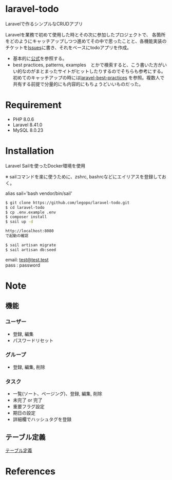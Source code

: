 # laravel-todo

Laravelで作るシンプルなCRUDアプリ

Laravelを業務で初めて使用した時とその次に参加したプロジェクトで、
各箇所をどのようにキャッチアップしつつ進めてその中で思ったことと、各機能実装のチケットを[Issues](https://github.com/legopo/laravel-todo/issues)に書き、それをベースにtodoアプリを作成。

* 基本的に[公式](https://readouble.com/laravel/8.x/ja/)を参照する。
* best practices, patterns, examples　とかで検索すると、こう書いた方がいい的なのがまとまったサイトがヒットしたりするのでそちらも参考にする。　初めてのキャッチアップの時には[laravel-best-practices](https://github.com/alexeymezenin/laravel-best-practices/blob/master/japanese.md) を参照。複数人で共有する前提で分量的にも内容的にもちょうどいいものだった。


# Requirement

-   PHP 8.0.6
-   Laravel 8.41.0
-   MySQL 8.0.23

# Installation

Laravel Sailを使ったDocker環境を使用

※ sailコマンドを楽に使うために、zshrc, bashrcなどにエイリアスを登録しておく。

alias sail='bash vendor/bin/sail'

```bash
$ git clone https://github.com/legopo/laravel-todo.git
$ cd laravel-todo
$ cp .env.example .env
$ composer install
$ sail up -d

http://localhost:8080
で起動の確認

$ sail artisan migrate
$ sail artisan db:seed
```

email: test@test.test
<br>
pass : password


# Note
## 機能
### ユーザー
- 登録, 編集
- パスワードリセット
 ### グループ
- 登録, 編集, 削除
### タスク
- 一覧(ソート、ページング)、登録, 編集, 削除
- 未完了 or 完了
- 重要フラグ設定
- 期日の設定
- 詳細欄でハッシュタグを登録

## テーブル定義

[テーブル定義](https://github.com/legopo/laravel-todo/issues/3)

# References
